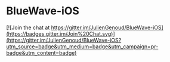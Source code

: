 # BlueWave-iOS

[![Join the chat at https://gitter.im/JulienGenoud/BlueWave-iOS](https://badges.gitter.im/Join%20Chat.svg)](https://gitter.im/JulienGenoud/BlueWave-iOS?utm_source=badge&utm_medium=badge&utm_campaign=pr-badge&utm_content=badge)
